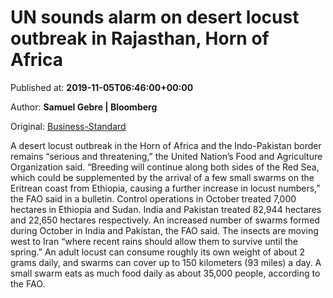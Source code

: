 
# UN sounds alarm on desert locust outbreak in Rajasthan, Horn of Africa

Published at: **2019-11-05T06:46:00+00:00**

Author: **Samuel Gebre | Bloomberg**

Original: [Business-Standard](https://www.business-standard.com/article/current-affairs/un-sounds-alarm-on-desert-locust-outbreak-in-rajasthan-horn-of-africa-119110500512_1.html)

A desert locust outbreak in the Horn of Africa and the Indo-Pakistan border remains “serious and threatening,” the United Nation’s Food and Agriculture Organization said.
“Breeding will continue along both sides of the Red Sea, which could be supplemented by the arrival of a few small swarms on the Eritrean coast from Ethiopia, causing a further increase in locust numbers,” the FAO said in a bulletin.
Control operations in October treated 7,000 hectares in Ethiopia and Sudan. India and Pakistan treated 82,944 hectares and 22,650 hectares respectively. An increased number of swarms formed during October in India and Pakistan, the FAO said. The insects are moving west to Iran “where recent rains should allow them to survive until the spring.”
An adult locust can consume roughly its own weight of about 2 grams daily, and swarms can cover up to 150 kilometers (93 miles) a day. A small swarm eats as much food daily as about 35,000 people, according to the FAO.
